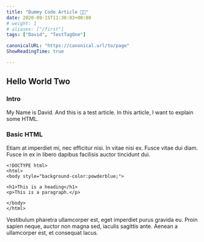 ```yaml
---
title: "Dummy Code Article 👨‍💻"
date: 2020-09-15T11:30:03+00:00
# weight: 1
# aliases: ["/first"]
tags: ["David", "TestTagOne"]

canonicalURL: "https://canonical.url/to/page"
ShowReadingTime: true

---
```


## Hello World Two

### Intro

My Name is David. And this is a test article. In this article, I want to explain some HTML. 

### Basic HTML

Etiam at imperdiet mi, nec efficitur nisi. In vitae nisi ex. Fusce vitae dui diam. Fusce in ex in libero dapibus facilisis auctor tincidunt dui.

```
<!DOCTYPE html>
<html>
<body style="background-color:powderblue;">

<h1>This is a heading</h1>
<p>This is a paragraph.</p>

</body>
</html>
```

Vestibulum pharetra ullamcorper est, eget imperdiet purus gravida eu. Proin sapien neque, auctor non magna sed, iaculis sagittis ante. Aenean a ullamcorper est, et consequat lacus. 